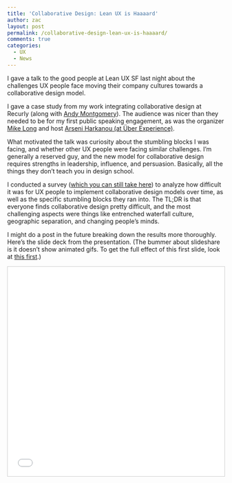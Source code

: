 ```yaml
---
title: 'Collaborative Design: Lean UX is Haaaard'
author: zac
layout: post
permalink: /collaborative-design-lean-ux-is-haaaard/
comments: true
categories:
  - UX
  - News
---
```

I gave a talk to the good people at Lean UX SF last night about the challenges UX people face moving their company cultures towards a collaborative design model.

<!-- more -->

I gave a case study from my work integrating collaborative design at Recurly (along with [Andy Montgomery][1]). The audience was nicer than they needed to be for my first public speaking engagement, as was the organizer [Mike Long][2] and host [Arseni Harkanou (at Über Experience)][3].

What motivated the talk was curiosity about the stumbling blocks I was facing, and whether other UX people were facing similar challenges. I&#8217;m generally a reserved guy, and the new model for collaborative design requires strengths in leadership, influence, and persuasion. Basically, all the things they don&#8217;t teach you in design school.

I conducted a survey ([which you can still take here][4]) to analyze how difficult it was for UX people to implement collaborative design models over time, as well as the specific stumbling blocks they ran into. The TL;DR is that everyone finds collaborative design pretty difficult, and the most challenging aspects were things like entrenched waterfall culture, geographic separation, and changing people&#8217;s minds.

I might do a post in the future breaking down the results more thoroughly. Here&#8217;s the slide deck from the presentation. (The bummer about slideshare is it doesn&#8217;t show animated gifs. To get the full effect of this first slide, look at [this first][5].)

<p><iframe src="//www.slideshare.net/slideshow/embed_code/20455008" width="595" height="485" frameborder="0" marginwidth="0" marginheight="0" scrolling="no" style="border:1px solid #CCC; border-width:1px; margin-bottom:5px; max-width: 100%;" allowfullscreen> </iframe></p>

 [1]: https://twitter.com/mntgmry
 [2]: http://mblongii.com/
 [3]: http://uberexperience.com/
 [4]: http://www.surveymonkey.com/s/K8R73NC
 [5]: http://media.giphy.com/media/wRJTsNX9T47yU/original.gif